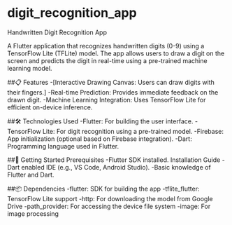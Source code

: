 # digit_recognition_app
Handwritten Digit Recognition App

A Flutter application that recognizes handwritten digits (0-9) using a TensorFlow Lite (TFLite) model. The app allows users to draw a digit on the screen and predicts the digit in real-time using a pre-trained machine learning model.

##📋 Features
-[Interactive Drawing Canvas: Users can draw digits with their fingers.]
-Real-time Prediction: Provides immediate feedback on the drawn digit.
-Machine Learning Integration: Uses TensorFlow Lite for efficient on-device inference.

##🛠️ Technologies Used
-Flutter: For building the user interface.
-TensorFlow Lite: For digit recognition using a pre-trained model.
-Firebase: App initialization (optional based on Firebase integration).
-Dart: Programming language used in Flutter.

##🚀 Getting Started
Prerequisites
-Flutter SDK installed. Installation Guide
-Dart enabled IDE (e.g., VS Code, Android Studio).
-Basic knowledge of Flutter and Dart.

##📦 Dependencies
-flutter: SDK for building the app
-tflite_flutter: TensorFlow Lite support
-http: For downloading the model from Google Drive
-path_provider: For accessing the device file system
-image: For image processing
